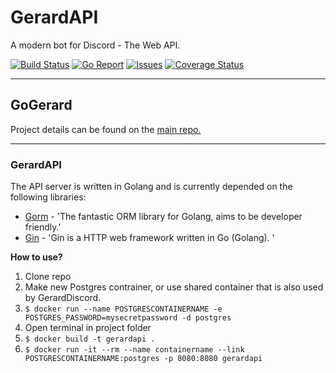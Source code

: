 # GerardAPI
A modern bot for Discord - The Web API.

[![Build Status](https://travis-ci.org/GoGerard/GerardAPI.svg)](https://travis-ci.org/GoGerard/GerardAPI)
[![Go Report](http://goreportcard.com/badge/GoGerard/GerardAPI)](http://goreportcard.com/report/GoGerard/GerardAPI)
[![Issues](https://img.shields.io/github/issues/GoGerard/GerardAPI.svg)](https://github.com/GoGerard/GerardAPI/issues)
[![Coverage Status](https://coveralls.io/repos/GoGerard/GerardAPI/badge.svg?branch=master&service=github)](https://coveralls.io/github/GoGerard/GerardAPI?branch=master)

----------

## GoGerard

Project details can be found on the [main repo.](https://github.com/GoGerard/GoGerard)

----------

### GerardAPI ###

The API server is written in Golang and is currently depended on the following libraries:

 - [Gorm](https://github.com/jinzhu/gorm) - 'The fantastic ORM library for Golang, aims to be developer friendly.'
 - [Gin](https://github.com/gin-gonic/gin) - 'Gin is a HTTP web framework written in Go (Golang). '


**How to use?**

 1. Clone repo
 2. Make new Postgres contrainer, or use shared container that is also used by GerardDiscord.
 3. `$ docker run --name POSTGRESCONTAINERNAME -e POSTGRES_PASSWORD=mysecretpassword -d postgres`
 4. Open terminal in project folder
 5. `$ docker build -t gerardapi .`
 6. `$ docker run -it --rm --name containername --link POSTGRESCONTAINERNAME:postgres -p 8080:8080 gerardapi`

